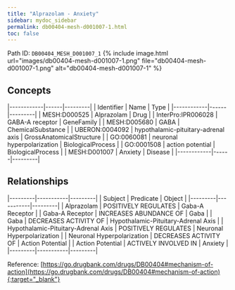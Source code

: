 ```yaml
---
title: "Alprazolam - Anxiety"
sidebar: mydoc_sidebar
permalink: db00404-mesh-d001007-1.html
toc: false 
---
```



Path ID: `DB00404_MESH_D001007_1`
{% include image.html url="images/db00404-mesh-d001007-1.png" file="db00404-mesh-d001007-1.png" alt="db00404-mesh-d001007-1" %}

## Concepts

|------------|------|---------|
| Identifier | Name | Type    |
|------------|------|---------|
| MESH:D000525 | Alprazolam | Drug |
| InterPro:IPR006028 | GABA-A receptor | GeneFamily |
| MESH:D005680 | GABA | ChemicalSubstance |
| UBERON:0004092 | hypothalamic-pituitary-adrenal axis | GrossAnatomicalStructure |
| GO:0060081 | neuronal hyperpolarization | BiologicalProcess |
| GO:0001508 | action potential | BiologicalProcess |
| MESH:D001007 | Anxiety | Disease |
|------------|------|---------|

## Relationships

|---------|-----------|---------|
| Subject | Predicate | Object  |
|---------|-----------|---------|
| Alprazolam | POSITIVELY REGULATES | Gaba-A Receptor |
| Gaba-A Receptor | INCREASES ABUNDANCE OF | Gaba |
| Gaba | DECREASES ACTIVITY OF | Hypothalamic-Pituitary-Adrenal Axis |
| Hypothalamic-Pituitary-Adrenal Axis | POSITIVELY REGULATES | Neuronal Hyperpolarization |
| Neuronal Hyperpolarization | DECREASES ACTIVITY OF | Action Potential |
| Action Potential | ACTIVELY INVOLVED IN | Anxiety |
|---------|-----------|---------|

Reference: [https://go.drugbank.com/drugs/DB00404#mechanism-of-action](https://go.drugbank.com/drugs/DB00404#mechanism-of-action){:target="_blank"}